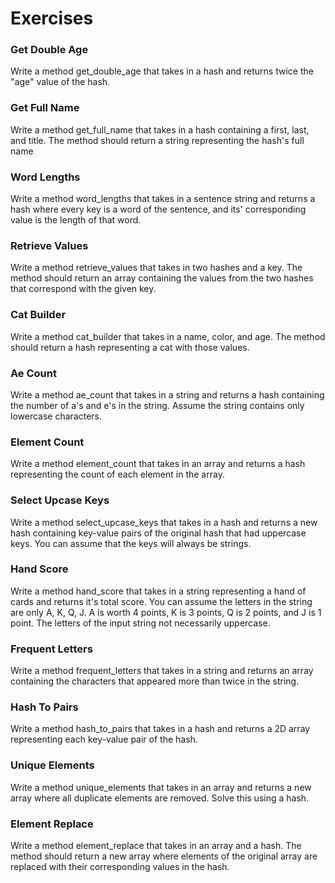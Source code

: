 # Exercises

### Get Double Age

Write a method get_double_age that takes in a hash and returns twice the "age" value of the hash.

### Get Full Name

Write a method get_full_name that takes in a hash containing a first, last, and title. The method should return a string representing the hash's full name

### Word Lengths

Write a method word_lengths that takes in a sentence string and returns a hash where every key is a word of the sentence, and its' corresponding value is the length of that word.

### Retrieve Values

Write a method retrieve_values that takes in two hashes and a key. The method should return an array containing the values from the two hashes that correspond with the given key.

### Cat Builder

Write a method cat_builder that takes in a name, color, and age. The method should return a hash representing a cat with those values.

### Ae Count

Write a method ae_count that takes in a string and returns a hash containing the number of a's and e's in the string. Assume the string contains only lowercase characters.

### Element Count

Write a method element_count that takes in an array and returns a hash representing the count of each element in the array.

### Select Upcase Keys

Write a method select_upcase_keys that takes in a hash and returns a new hash containing key-value pairs of the original hash that had uppercase keys. You can assume that the keys will always be strings.

### Hand Score

Write a method hand_score that takes in a string representing a hand of cards and returns it's total score. You can assume the letters in the string are only A, K, Q, J. A is worth 4 points, K is 3 points, Q is 2 points, and J is 1 point. The letters of the input string not necessarily uppercase.

### Frequent Letters

Write a method frequent_letters that takes in a string and returns an array containing the characters that appeared more than twice in the string.

### Hash To Pairs

Write a method hash_to_pairs that takes in a hash and returns a 2D array representing each key-value pair of the hash.

### Unique Elements

Write a method unique_elements that takes in an array and returns a new array where all duplicate elements are removed. Solve this using a hash.

### Element Replace

Write a method element_replace that takes in an array and a hash. The method should return a new array where elements of the original array are replaced with their corresponding values in the hash.
